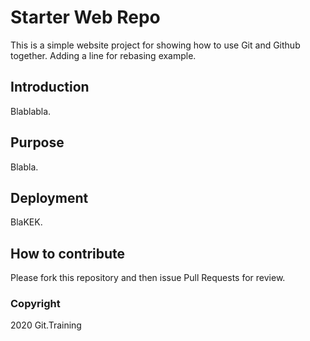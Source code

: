# Starter Web Repo

This is a simple website project for showing how to use Git and Github together. Adding a line for rebasing example.

## Introduction 

Blablabla.

## Purpose

Blabla. 

## Deployment 

BlaKEK.

## How to contribute

Please fork this repository and then issue Pull Requests for review.

### Copyright 

2020 Git.Training